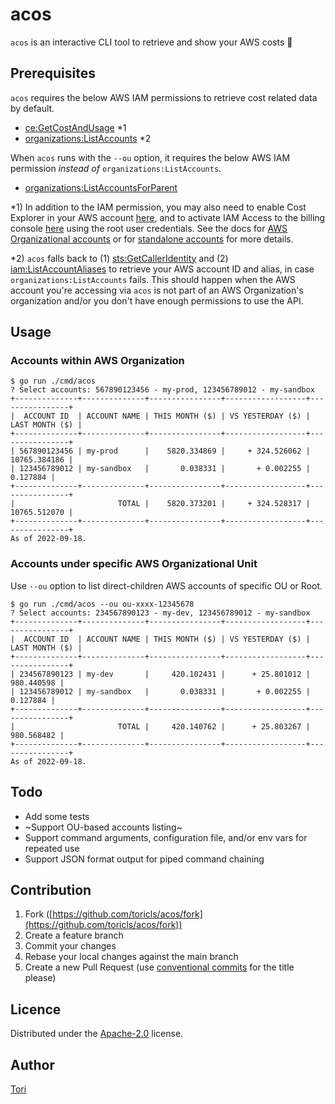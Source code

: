 # acos

`acos` is an interactive CLI tool to retrieve and show your AWS costs 💸

## Prerequisites

`acos` requires the below AWS IAM permissions to retrieve cost related data by default.

- [ce:GetCostAndUsage](https://docs.aws.amazon.com/aws-cost-management/latest/APIReference/API_GetCostAndUsage.html) *1
- [organizations:ListAccounts](https://docs.aws.amazon.com/organizations/latest/APIReference/API_ListAccounts.html) *2

When `acos` runs with the `--ou` option, it requires the below AWS IAM permission _instead of_ `organizations:ListAccounts`.

- [organizations:ListAccountsForParent](https://docs.aws.amazon.com/organizations/latest/APIReference/API_ListAccountsForParent.html)

*1) In addition to the IAM permission, you may also need to enable Cost Explorer in your AWS account [here](https://console.aws.amazon.com/cost-management/home), and to activate IAM Access to the billing console [here](https://console.aws.amazon.com/billing/home#/account) using the root user credentials. See the docs for [AWS Organizational accounts](https://docs.aws.amazon.com/cost-management/latest/userguide/ce-access.html#ce-iam-users) or for [standalone accounts](https://docs.aws.amazon.com/cost-management/latest/userguide/ce-enable.html) for more details.

*2) `acos` falls back to (1) [sts:GetCallerIdentity](https://docs.aws.amazon.com/STS/latest/APIReference/API_GetCallerIdentity.html) and (2) [iam:ListAccountAliases](https://docs.aws.amazon.com/IAM/latest/APIReference/API_ListAccountAliases.html) to retrieve your AWS account ID and alias, in case `organizations:ListAccounts` fails. This should happen when the AWS account you're accessing via `acos` is not part of an AWS Organization's organization and/or you don't have enough permissions to use the API.

## Usage

### Accounts within AWS Organization

```shell
$ go run ./cmd/acos
? Select accounts: 567890123456 - my-prod, 123456789012 - my-sandbox
+--------------+--------------+----------------+------------------+----------------+
|  ACCOUNT ID  | ACCOUNT NAME | THIS MONTH ($) | VS YESTERDAY ($) | LAST MONTH ($) |
+--------------+--------------+----------------+------------------+----------------+
| 567890123456 | my-prod      |    5820.334869 |     + 324.526062 |   10765.384186 |
| 123456789012 | my-sandbox   |       0.038331 |       + 0.002255 |       0.127884 |
+--------------+--------------+----------------+------------------+----------------+
|                       TOTAL |    5820.373201 |     + 324.528317 |   10765.512070 |
+--------------+--------------+----------------+------------------+----------------+
As of 2022-09-18.
```

### Accounts under specific AWS Organizational Unit

Use `--ou` option to list direct-children AWS accounts of specific OU or Root.

```shell
$ go run ./cmd/acos --ou ou-xxxx-12345678
? Select accounts: 234567890123 - my-dev, 123456789012 - my-sandbox
+--------------+--------------+----------------+------------------+----------------+
|  ACCOUNT ID  | ACCOUNT NAME | THIS MONTH ($) | VS YESTERDAY ($) | LAST MONTH ($) |
+--------------+--------------+----------------+------------------+----------------+
| 234567890123 | my-dev       |     420.102431 |      + 25.801012 |     980.440598 |
| 123456789012 | my-sandbox   |       0.038331 |       + 0.002255 |       0.127884 |
+--------------+--------------+----------------+------------------+----------------+
|                       TOTAL |     420.140762 |      + 25.803267 |     980.568482 |
+--------------+--------------+----------------+------------------+----------------+
As of 2022-09-18.
```

## Todo

- Add some tests
- ~Support OU-based accounts listing~
- Support command arguments, configuration file, and/or env vars for repeated use
- Support JSON format output for piped command chaining

## Contribution

1. Fork ([https://github.com/toricls/acos/fork](https://github.com/toricls/acos/fork))
4. Create a feature branch
5. Commit your changes
6. Rebase your local changes against the main branch
7. Create a new Pull Request (use [conventional commits] for the title please)

[conventional commits]: https://www.conventionalcommits.org/en/v1.0.0/

## Licence

Distributed under the [Apache-2.0](./LICENSE) license.

## Author

[Tori](https://github.com/toricls)
